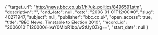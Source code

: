 {
  "target_url": "http://news.bbc.co.uk/1/hi/uk_politics/8496591.stm", 
  "description": "", 
  "end_date": null, 
  "date": "2006-01-01T12:00:00", 
  "slug": 40271947, 
  "subject": null, 
  "publisher": "bbc.co.uk", 
  "open_access": true, 
  "title": "BBC News: Timetable to Election 2010", 
  "record_id": "20060101T120000/HvaY0MibR1bp/wStUyOZ/g==", 
  "start_date": null
}


